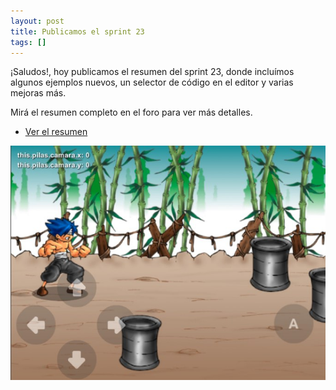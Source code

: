 ```yaml
---
layout: post
title: Publicamos el sprint 23
tags: []
---
```


¡Saludos!, hoy publicamos el resumen del sprint 23, donde
incluímos algunos ejemplos nuevos, un selector de 
código en el editor y varias mejoras más.

Mirá el resumen completo en el foro para ver más detalles.

- [Ver el resumen](https://foro.pilas-engine.com.ar/t/resumen-del-sprint-23/2034)

![](/assets/noticias/sprint-23.jpg)
